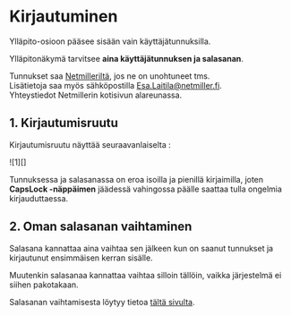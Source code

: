 # Kirjautuminen

<div class='msg msg-warn'>
Ylläpito-osioon pääsee sisään vain käyttäjätunnuksilla.
</div>

Ylläpitonäkymä tarvitsee  **aina käyttäjätunnuksen ja salasanan**.

Tunnukset saa [Netmilleriltä][2], jos ne on unohtuneet tms.<br/>
Lisätietoja saa myös sähköpostilla <Esa.Laitila@netmiller.fi>.<br/>
Yhteystiedot Netmillerin kotisivun alareunassa.


## 1. Kirjautumisruutu

Kirjautumisruutu näyttää seuraavanlaiselta :

<figure class="fig-n" style="margin:0">
![1][]
<figcaption></figcaption>
</figure>

Tunnuksessa ja salasanassa on eroa isoilla ja pienillä kirjaimilla, joten __CapsLock -näppäimen__ jäädessä vahingossa päälle saattaa tulla ongelmia kirjauduttaessa.


## 2. Oman salasanan vaihtaminen

Salasana kannattaa aina vaihtaa sen jälkeen kun on saanut tunnukset ja kirjautunut ensimmäisen kerran sisälle.

Muutenkin salasanaa kannattaa vaihtaa silloin tällöin, vaikka järjestelmä ei siihen pakotakaan.

Salasanan vaihtamisesta löytyy tietoa [tältä sivulta][3].


[1]: kuvat/kuva102.png "Ruutukaappaus kirjautumisruudusta"
[2]: http://www.netmiller.fi
[3]: pages/salasanan-vaihto.md
